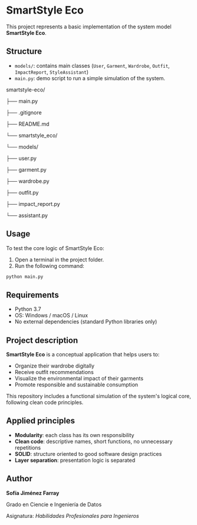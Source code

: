 # SmartStyle Eco

This project represents a basic implementation of the system model **SmartStyle Eco**.

## Structure

- `models/`: contains main classes (`User`, `Garment`, `Wardrobe`, `Outfit`, `ImpactReport`, `StyleAssistant`)
- `main.py`: demo script to run a simple simulation of the system.

smartstyle-eco/

├── main.py

├── .gitignore

├── README.md

└── smartstyle_eco/

└── models/

├── user.py

├── garment.py

├── wardrobe.py

├── outfit.py

├── impact_report.py

└── assistant.py

## Usage

To test the core logic of SmartStyle Eco:

1. Open a terminal in the project folder.
2. Run the following command:

```bash
python main.py
```

## Requirements

- Python 3.7
- OS: Windows / macOS / Linux
- No external dependencies (standard Python libraries only)

## Project description

**SmartStyle Eco** is a conceptual application that helps users to:
- Organize their wardrobe digitally
- Receive outfit recommendations
- Visualize the environmental impact of their garments
- Promote responsible and sustainable consumption

This repository includes a functional simulation of the system's logical core, following clean code principles.

## Applied principles

- **Modularity**: each class has its own responsibility
- **Clean code**: descriptive names, short functions, no unnecessary repetitions
- **SOLID**: structure oriented to good software design practices
- **Layer separation**: presentation logic is separated

## Author

**Sofía Jiménez Farray**

Grado en Ciencie e Ingeniería de Datos

Asignatura: *Habilidades Profesionales para Ingenieros*
